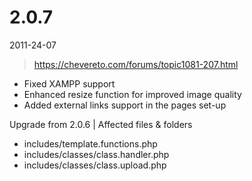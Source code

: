 # 2.0.7

2011-24-07

> https://chevereto.com/forums/topic1081-207.html

- Fixed XAMPP support
- Enhanced resize function for improved image quality
- Added external links support in the pages set-up

Upgrade from 2.0.6 | Affected files & folders
- includes/template.functions.php
- includes/classes/class.handler.php
- includes/classes/class.upload.php
